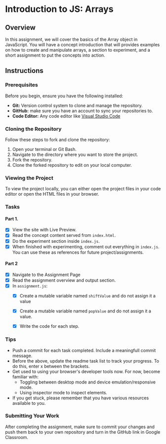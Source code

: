 # Introduction to JS: Arrays

## Overview
In this assignment, we will cover the basics of the Array object in JavaScript. You will have a concept introduction that will provides examples on how to create and manipulate arrays, a section to experiment, and a short assignment to put the concepts into action.

## Instructions

### Prerequisites

Before you begin, ensure you have the following installed:

- **Git:** Version control system to clone and manage the repository.
- **GitHub:** make sure you have an account to sync your repositories to.
- **Code Editor:** Any code editor like [Visual Studio Code](https://code.visualstudio.com/)

### Cloning the Repository

Follow these steps to fork and clone the repository:

1. Open your terminal or Git Bash.
2. Navigate to the directory where you want to store the project.
3. Fork the repository.
4. Clone the forked repository to edit on your local computer.

### Viewing the Project

To view the project locally, you can either open the project files in your code editor or open the HTML files in your browser.

### Tasks

#### Part 1.

- [X] View the site with Live Preview.
- [X] Read the concept content served from `index.html`.
- [X] Do the experiment section inside `index.js`.
- [X] When finished with experimenting, comment out everything in `index.js`. You can use these as references for future project/assignments.

#### Part 2

- [X] Navigate to the Assignment Page
- [X] Read the assignment overview and output section.
- [X] In `assignment.js`:
    - [X] Create a mutable variable named `shiftValue` and do not assign it a value
    - [X] Create a mutable variable named `popValue` and do not assign it a value.
    - [X] Write the code for each step.


### Tips
- Push a commit for each task completed. Include a meaningfull commit message.
- Before the above, update the readme task list to track your progress. To do this, enter x between the brackets.
- Get used to using your browser's developer tools now. For now, become familiar with:
    - Toggling between desktop mode and device emulation/responsive mode.
    - Using inspector mode to inspect elements.
- If you get stuck, please remember that you have various resources available to you.


### Submitting Your Work

After completing the assignment, make sure to commit your changes and push them back to your own repository and turn in the GitHub link in Google Classroom.